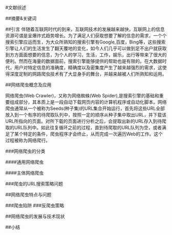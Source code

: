 #文献综述

##摘要&关键词

##引言
伴随着互联网时代的到来，互联网技术的发展越来越快，互联网上的信息资源可谓是呈爆炸式趋势增长。为了满足人们获取想要了解的信息的需求，一个个搜索引擎应运而生，为大众所熟知的搜索引擎有Google,百度，Bing等，这些搜索引擎让人们的生活发生了翻天覆地的变化，如今人们几乎可以做到足不出户就获取到方方面面想要的信息，为个人的学习，生活，工作，娱乐，出行等带来了很大的便利。然而在海量的数据面前，搜索引擎能够提供的帮助也是有限的。在大数据时代，用户对特定信息的准确度，精确度以及密集度产生了越来越强烈的需求，这使得深度定制的网路爬虫技术有了大显身手的舞台，并越来越被人们所熟知和运用。


##网络爬虫概念及应用

网络爬虫(Web Crawler)，又称为网络蜘蛛(Web Spider),是搜索引擎的基础和重要组成部分，其本质上是一段自动下载网页内容的计算机程序或自动化脚本。网络爬虫通常从一个被称为Seeds(种子集)的URL集合开始运行，首先将这些URL全部放入到一个有序的待爬取队列中，按照一定的顺序从种子集中取出URL，并下载该URL所指向的页面。对所下载的页面进行分析之后，会提取出新的URL存入到待爬取的URL队列中。如此往复循环之前的过程，直到待爬取的URL队列为空，或者满足了某个特定的条件，爬虫程序才会终止，从而完成一次遍历Web的工作。这个过程被称为网络爬行。

###网络爬虫的分类

####通用网络爬虫

####主体网络爬虫



###爬虫的URL搜索策略问题

##网络爬虫特点与问题

###爬虫陷阱
###反爬虫策略



##网络爬虫的发展与技术现状

##小结
